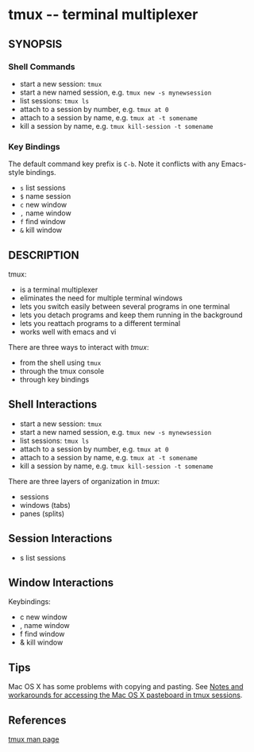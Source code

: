 tmux -- terminal multiplexer
============================

## SYNOPSIS

### Shell Commands

- start a new session: `tmux`
- start a new named session, e.g. `tmux new -s mynewsession`
- list sessions: `tmux ls`
- attach to a session by number, e.g. `tmux at 0`
- attach to a session by name, e.g. `tmux at -t somename`
- kill a session by name, e.g. `tmux kill-session -t somename`

### Key Bindings

The default command key prefix is `C-b`. Note it conflicts with any Emacs-style bindings.

- `s` list sessions
- `$` name session
- `c` new window
- `,` name window
- `f` find window
- `&` kill window



## DESCRIPTION

tmux:
- is a terminal multiplexer
- eliminates the need for multiple terminal windows
- lets you switch easily between several programs in one terminal
- lets you detach programs and keep them running in the background
- lets you reattach programs to a different terminal
- works well with emacs and vi

There are three ways to interact with _tmux_:
- from the shell using `tmux`
- through the tmux console
- through key bindings

## Shell Interactions

- start a new session: `tmux`
- start a new named session, e.g. `tmux new -s mynewsession`
- list sessions: `tmux ls`
- attach to a session by number, e.g. `tmux at 0`
- attach to a session by name, e.g. `tmux at -t somename`
- kill a session by name, e.g. `tmux kill-session -t somename`

There are three layers of organization in _tmux_:
- sessions
- windows (tabs)
- panes (splits)

## Session Interactions
- s list sessions

## Window Interactions

Keybindings:
- c new window
- , name window
- f find window
- & kill window

## Tips

Mac OS X has some problems with copying and pasting. See [Notes and workarounds for accessing the Mac OS X pasteboard in tmux sessions](https://github.com/ChrisJohnsen/tmux-MacOSX-pasteboard).

## References

[tmux man page](http://www.openbsd.org/cgi-bin/man.cgi/OpenBSD-current/man1/tmux.1?query=tmux&sec=1)
